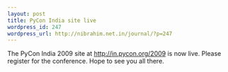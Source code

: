```yaml
--- 
layout: post
title: PyCon India site live
wordpress_id: 247
wordpress_url: http://nibrahim.net.in/journal/?p=247
---
```

The PyCon India 2009 site at <a href="http://in.pycon.org/2009">http://in.pycon.org/2009</a> is now live. Please register for the conference. Hope to see you all there.
